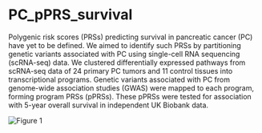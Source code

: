 # PC_pPRS_survival

Polygenic risk scores (PRSs) predicting survival in pancreatic cancer (PC) have yet to be defined. We aimed to identify such PRSs by partitioning genetic variants associated with PC using single-cell RNA sequencing (scRNA-seq) data. We clustered differentially expressed pathways from scRNA-seq data of 24 primary PC tumors and 11 control tissues into transcriptional programs. Genetic variants associated with PC from genome-wide association studies (GWAS) were mapped to each program, forming program PRSs (pPRSs). These pPRSs were tested for association with 5-year overall survival in independent UK Biobank data. 

![Figure 1](https://github.com/SDTC-CPMed/PC_pPRS_survival/assets/98571115/ab9ea961-9c51-4e6a-853c-f88b8aafefc4)
